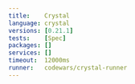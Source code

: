 ```yaml
---
title:    Crystal
language: crystal
versions: [0.21.1]
tests:    [Spec]
packages: []
services: []
timeout:  12000ms
runner:   codewars/crystal-runner
---
```

